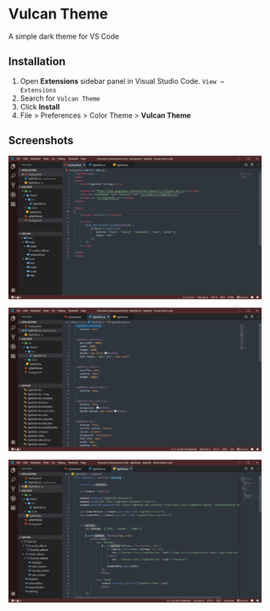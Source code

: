 # Vulcan Theme

A simple dark theme for VS Code

## Installation
1. Open **Extensions** sidebar panel in Visual Studio Code. `View → Extensions`
1. Search for `Vulcan Theme`
1. Click **Install**
1. File > Preferences > Color Theme > **Vulcan Theme**

## Screenshots
![html](images/html.PNG "html")

![css](images/css.PNG "css")

![js](images/js.PNG "js")
